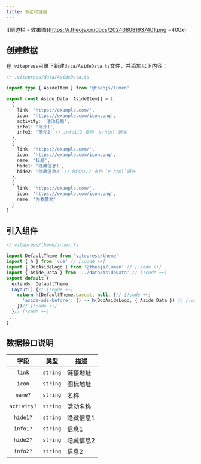 ```yaml
---
title: 侧边栏链接
---
```


![侧边栏 - 效果图](https://i.theojs.cn/docs/202408081937401.png =400x)

## 创建数据

在`.vitepress`目录下新建`data/AsideData.ts`文件，并添加以下内容：

```ts
// .vitepress/data/AsideData.ts

import type { AsideItem } from '@theojs/lumen'

export const Aside_Data: AsideItem[] = [
  {
    link: 'https://example.com/',
    icon: 'https://example.com/icon.png',
    activity: '活动标题',
    info1: '简介1',
    info2: '简介2' // info1/2 支持 `v-html`语法
  },
  {
    link: 'https://example.com/',
    icon: 'https://example.com/icon.png',
    name: '标题',
    hide1: '隐藏信息1',
    hide2: '隐藏信息2' // hide1/2 支持 `v-html`语法
  },
  {
    link: 'https://example.com/',
    icon: 'https://example.com/icon.png',
    name: '为我赞助'
  }
]
```

## 引入组件

```ts
//.vitepress/theme/index.ts

import DefaultTheme from 'vitepress/theme'
import { h } from 'vue' // [!code ++]
import { DocAsideLogo } from '@theojs/lumen' // [!code ++]
import { Aside_Data } from '../data/AsideData' // [!code ++]
export default {
  extends: DefaultTheme,
  Layout() {// [!code ++]
    return h(DefaultTheme.Layout, null, {// [!code ++]
      'aside-ads-before': () => h(DocAsideLogo, { Aside_Data }) // [!code ++]
    })// [!code ++]
  }// [!code ++]
 ...
}
```

## 数据接口说明

|    字段     |   类型   | 描述                                       |
| :---------: | :------: | ------------------------------------------ |
|   `link`    | `string` | 链接地址                                   |
|   `icon`    | `string` | 图标地址                                   |
|   `name?`   | `string` | <Badge type="tip" text="可选" /> 名称      |
| `activity?` | `string` | <Badge type="tip" text="可选" /> 活动名称  |
|  `hide1?`   | `string` | <Badge type="tip" text="可选" /> 隐藏信息1 |
|  `info1?`   | `string` | <Badge type="tip" text="可选" /> 信息1     |
|  `hide2?`   | `string` | <Badge type="tip" text="可选" /> 隐藏信息2 |
|  `info2?`   | `string` | <Badge type="tip" text="可选" /> 信息2     |
